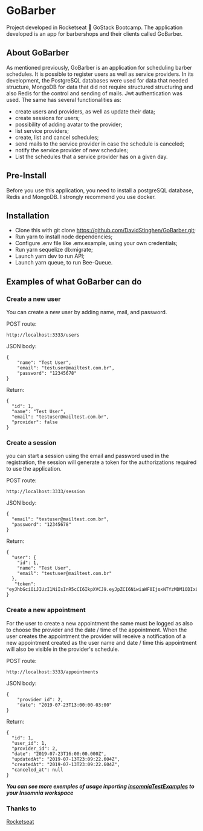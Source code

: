 # GoBarber

 Project developed in Rocketseat :rocket: GoStack Bootcamp. The application developed is an app for barbershops and their clients called   GoBarber.
 
 ## About GoBarber
 
 As mentioned previously, GoBarber is an application for scheduling barber schedules. It is possible to register users as well as service providers. In its development, the PostgreSQL databases were used for data that needed structure, MongoDB for data that did not require structured structuring and also Redis for the control and sending of mails. Jwt authentication was used. The same has several functionalities as:
 
- create users and providers, as well as update their data;
- create sessions for users;
- possibility of adding avatar to the provider;
- list service providers;
- create, list and cancel schedules;
- send mails to the service provider in case the schedule is canceled;
- notify the service provider of new schedules;
- List the schedules that a service provider has on a given day.
 
 
 ## Pre-Install
 
 Before you use this application, you need to install a postgreSQL database, Redis and MongoDB. I strongly recommend you use docker.
 
 ## Installation
 
- Clone this with git clone https://github.com/DavidStinghen/GoBarber.git;
- Run yarn to install node dependencies;
- Configure .env file like .env.example, using your own credentials;
- Run yarn sequelize db:migrate;
- Launch yarn dev to run API;
- Launch yarn queue, to run Bee-Queue.

## Examples of what GoBarber can do

### Create a new user

You can create a new user by adding name, mail, and password.

POST route:
```
http://localhost:3333/users
````

JSON body:
```
{
	"name": "Test User",
	"email": "testuser@mailtest.com.br",
	"password": "12345678"
}
```

Return:
```
{
  "id": 1,
  "name": "Test User",
  "email": "testuser@mailtest.com.br",
  "provider": false
}
```

### Create a session

you can start a session using the email and password used in the registration, the session will generate a token for the authorizations required to use the application.

POST route:
```
http://localhost:3333/session
```

JSON body:
```
{
  "email": "testuser@mailtest.com.br",
  "password": "12345678"
}
```

Return:
```
{
  "user": {
    "id": 1,
    "name": "Test User",
    "email": "testuser@mailtest.com.br"
  },
   "token":   "eyJhbGciOiJIUzI1NiIsInR5cCI6IkpXVCJ9.eyJpZCI6NiwiaWF0IjoxNTYzMDM1ODIxLCJleHAiOjE1NjM2NDA2MjF9.lInf1Rw68CKgFhNRCt7FduULdsTTkb8JmPsm_iEfG_8"
}
```

### Create a new appointment

For the user to create a new appointment the same must be logged as also to choose the provider and the date / time of the appointment. When the user creates the appointment the provider will receive a notification of a new appointment created as the user name and date / time this appointment will also be visible in the provider's schedule.

POST route:
```
http://localhost:3333/appointments
```

JSON body:
```
{
	"provider_id": 2,
	"date": "2019-07-23T13:00:00-03:00"
}
```

Return:
```
{
  "id": 1,
  "user_id": 1,
  "provider_id": 2,
  "date": "2019-07-23T16:00:00.000Z",
  "updatedAt": "2019-07-13T23:09:22.604Z",
  "createdAt": "2019-07-13T23:09:22.604Z",
  "canceled_at": null
}
```
***You can see more exemples of usage inporting [insomniaTestExamples](https://raw.githubusercontent.com/DavidStinghen/GoBarber/master/insomniaTestExamples.json 'Insomnia config') to your Insomnia workspace***

### Thanks to

[Rocketseat](https://rocketseat.com.br/)
